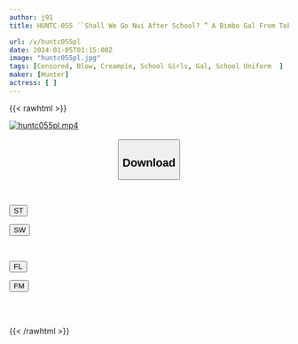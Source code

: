 ```yaml
---
author: j91
title: HUNTC-055 ``Shall We Go Nui After School? ” A Bimbo Gal From Tokyo Has Transferred To A School In The Countryside! Until Then, The Girls Who Had Nothing To Do With Sex Were Influenced And Turned Into Sluts 2

url: /v/huntc055pl
date: 2024-01-05T01:15:00Z
image: "huntc055pl.jpg"
tags: [Censored, Blow, Creampie, School Girls, Gal, School Uniform	]
maker: [Hunter]
actress: [ ]
---
```



{{< rawhtml >}}

<div class="video" data-videoid="PbL4rDg2k9CLX2">
    <a href="javascript:;">
        <img src="/v/huntc055pl/huntc055pl.jpg" width="WIDTH" height="HEIGHT" alt="huntc055pl.mp4" loading="lazy">
    </a>
</div>

<script type="text/javascript" src="https://j91.asia/asset/on-demand-st.js"></script>

<br>
  <link rel="stylesheet" href="https://j91.asia/asset/bs5.css">
  
  <center>
  <button class="btn btn-primary" type="button" data-bs-toggle="collapse" data-bs-target=".multi-collapse" aria-expanded="false" aria-controls="multiCollapseExample1 multiCollapseExample2"><h2>Download</h2></button></center>
</p>
<div class="row">
  <div class="col">
    <div class="collapse multi-collapse" id="multiCollapseExample1">
      <div class="card card-body">
	      	      <br>
<div class="buttons">  
<p><a href="https://streamtape.to/v/PbL4rDg2k9CLX2" target="_blank"><button class="btn-hover color-3"><i class="fa fa-download"></i> ST</button></a></p>
<p><a href="https://flaswish.com/34ga2dhmgv9y" target="_blank"><button class="btn-hover color-2"><i class="fa fa-download"></i> SW</button></a></p></div>
    </div>
  </div>
</div>
  <div class="col">
    <div class="collapse multi-collapse" id="multiCollapseExample2">
      <div class="card card-body">
	      <br>
<div class="buttons">
<p><a href="javascript:;" target="_blank"><button class="btn-hover color-9"><i class="fa fa-download"></i> FL</button></a></p>
<p><a href="javascript:;" target="_blank"><button class="btn-hover color-8"><i class="fa fa-download"></i> FM</button></a></p></div>
<br><br>
      </div>
    </div>
  </div>
</div>

{{< /rawhtml >}}